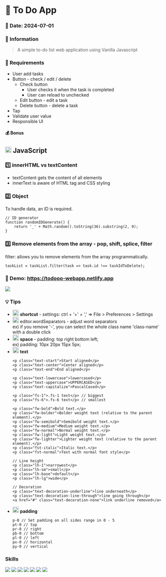 # :star2: To Do App

### :date: Date: 2024-07-01

### :memo: Information 
> A simple to-do list web application using Vanilla Javascript

### :bookmark_tabs: Requirements
* User add tasks
* Button - check / edit / delete
  * Check button
    * User checks it when the task is completed
    * User can reload to unchecked
  * Edit button - edit a task
  * Delete button - delete a task
* Tap 
* Validate user value
* Responsible UI
    
#### :moneybag: **Bonus**

## <img src="https://skillicons.dev/icons?i=javascript" style="width:20px;"/> JavaScript

### :one: innerHTML vs textContent
* textContent gets the content of all elements <br />
* innerText is aware of HTML tag and CSS styling

### :two: Object

To handle data, an ID is required. 
```
// ID generator
function randomIDGenerate() {
    return '_' + Math.random().toString(36).substring(2, 9);
}
```
### :three: Remove elements from the array - pop, shift, splice, filter

filter: allows you to remove elements from the array programmatically.
```
taskList = taskList.filter(task => task.id !== taskIdToDelete);
```

### 🔗 Demo: <a href="https://todooo-webapp.netlify.app/" target="_blank">https://todooo-webapp.netlify.app</a>
<img src="todo-main.png">

### :bulb: Tips
* <img src="https://skillicons.dev/icons?i=vscode" style="width:20px;"/> **shortcut** - settings: ctrl + '+' + ','
  => File > Preferences > Settings
* <img src="https://skillicons.dev/icons?i=vscode" style="width:20px;"/> editor.wordSeparators - adjust word separators <br />
  ex) if you remove '-', you can select the whole class name 'class-name' with a double click
* <img src="https://skillicons.dev/icons?i=css" style="width:20px;"/> **space** - padding: top right bottom left; <br />
  ex) padding: 10px 20px 15px 5px;
* <img src="https://skillicons.dev/icons?i=bootstrap" style="width:20px;"/> **text**
  ```
  <p class="text-start">Start aligned</p>
  <p class="text-center">Center aligned</p>
  <p class="text-end">End aligned</p>

  <p class="text-lowercase">lowercased</p>
  <p class="text-uppercase">UPPERCASED</p>
  <p class="text-capitalize">PascalCased</p>

  <p class="fs-1">.fs-1 text</p> // biggest
  <p class="fs-6">.fs-6 text</p> // smallest
  
  <p class="fw-bold">Bold text.</p>
  <p class="fw-bolder">Bolder weight text (relative to the parent element).</p>
  <p class="fw-semibold">Semibold weight text.</p>
  <p class="fw-medium">Medium weight text.</p>
  <p class="fw-normal">Normal weight text.</p>
  <p class="fw-light">Light weight text.</p>
  <p class="fw-lighter">Lighter weight text (relative to the parent element).</p>
  <p class="fst-italic">Italic text.</p>
  <p class="fst-normal">Text with normal font style</p>

  // Line height
  <p class="lh-1">narrowest</p>
  <p class="lh-sm">small</p>
  <p class="lh-base">default</p>
  <p class="lh-lg">wide</p>

  // Decoration
  <p class="text-decoration-underline">line underneath</p>
  <p class="text-decoration-line-through">line going through</p>
  <a href="#" class="text-decoration-none">link underline removed</a>
  ```
* <img src="https://skillicons.dev/icons?i=bootstrap" style="width:20px;"/> **padding**
  ```
  p-0 // Set padding on all sides range in 0 - 5
  pt-0 // top
  pr-0 // right
  pb-0 // bottom
  pl-0 // left
  px-0 // horizontal
  py-0 // vertical 
  ```
  

### Skills
<img src="https://img.shields.io/badge/html5-E34F26?style=for-the-badge&logo=html5&logoColor=white"> <img src="https://img.shields.io/badge/css-1572B6?style=for-the-badge&logo=css3&logoColor=white"> 
<img src="https://img.shields.io/badge/javascript-F7DF1E?style=for-the-badge&logo=javascript&logoColor=black"> <img src="https://img.shields.io/badge/github-181717?style=for-the-badge&logo=github&logoColor=white"> 
<img src="https://img.shields.io/badge/git-F05032?style=for-the-badge&logo=git&logoColor=white"> <img src="https://img.shields.io/badge/fontawesome-339AF0?style=for-the-badge&logo=fontawesome&logoColor=white">
<img src="https://img.shields.io/badge/bootstrap-7952B3?style=for-the-badge&logo=bootstrap&logoColor=white"> 


